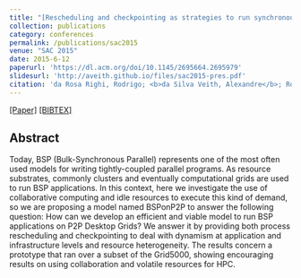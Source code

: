 ```yaml
---
title: "[Rescheduling and checkpointing as strategies to run synchronous parallel programs on P2P desktop grids](https://dl.acm.org/doi/10.1145/2695664.2695979)"
collection: publications
category: conferences
permalink: /publications/sac2015
venue: "SAC 2015"
date: 2015-6-12
paperurl: 'https://dl.acm.org/doi/10.1145/2695664.2695979'
slidesurl: 'http://aveith.github.io/files/sac2015-pres.pdf'
citation: 'da Rosa Righi, Rodrigo; <b>da Silva Veith, Alexandre</b>; Rodrigues, Vinicius Facco; Rostirolla, Gustavo; da Costa, Cristiano André; Farias, Kleinner; Alberti, Antonio Marcos'
---
```

[[Paper]](http://aveith.github.io/files/sac2015.pdf) [[BIBTEX]](http://aveith.github.io/files/sac2015.bib)



## Abstract
Today, BSP (Bulk-Synchronous Parallel) represents one of the most often used models for writing tightly-coupled parallel programs. As resource substrates, commonly clusters and eventually computational grids are used to run BSP applications. In this context, here we investigate the use of collaborative computing and idle resources to execute this kind of demand, so we are proposing a model named BSPonP2P to answer the following question: How can we develop an efficient and viable model to run BSP applications on P2P Desktop Grids? We answer it by providing both process rescheduling and checkpointing to deal with dynamism at application and infrastructure levels and resource heterogeneity. The results concern a prototype that ran over a subset of the Grid5000, showing encouraging results on using collaboration and volatile resources for HPC.

